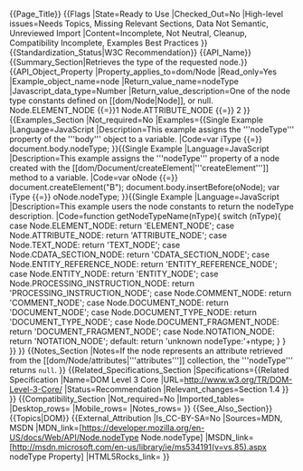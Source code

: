 {{Page_Title}}
{{Flags
|State=Ready to Use
|Checked_Out=No
|High-level issues=Needs Topics, Missing Relevant Sections, Data Not Semantic, Unreviewed Import
|Content=Incomplete, Not Neutral, Cleanup, Compatibility Incomplete, Examples Best Practices
}}
{{Standardization_Status|W3C Recommendation}}
{{API_Name}}
{{Summary_Section|Retrieves the type of the requested node.}}
{{API_Object_Property
|Property_applies_to=dom/Node
|Read_only=Yes
|Example_object_name=node
|Return_value_name=nodeType
|Javascript_data_type=Number
|Return_value_description=One of the node type constants defined on [[dom/Node|Node]], or null.
Node.ELEMENT_NODE {{=}}1
Node.ATTRIBUTE_NODE {{=}} 2
}}
{{Examples_Section
|Not_required=No
|Examples={{Single Example
|Language=JavaScript
|Description=This example assigns the '''nodeType''' property of the '''body''' object to a variable.
|Code=var iType {{=}} document.body.nodeType;
}}{{Single Example
|Language=JavaScript
|Description=This example assigns the '''nodeType''' property of a node created with the [[dom/Document/createElement|'''createElement''']] method to a variable.
|Code=var oNode {{=}} document.createElement("B");
document.body.insertBefore(oNode);
var iType {{=}} oNode.nodeType;
}}{{Single Example
|Language=JavaScript
|Description=This example users the node constants to return the nodeType description.
|Code=function getNodeTypeName(nType){
   switch (nType){
   		case Node.ELEMENT_NODE:
   			return 'ELEMENT_NODE';
   		case Node.ATTRIBUTE_NODE:
   			return 'ATTRIBUTE_NODE';
   		case Node.TEXT_NODE:
   			return 'TEXT_NODE';
   		case Node.CDATA_SECTION_NODE:
   			return 'CDATA_SECTION_NODE';
   		case Node.ENTITY_REFERENCE_NODE:
   			return 'ENTITY_REFERENCE_NODE';
   		case Node.ENTITY_NODE:
   			return 'ENTITY_NODE';
   		case Node.PROCESSING_INSTRUCTION_NODE:
   			return 'PROCESSING_INSTRUCTION_NODE';
   		case Node.COMMENT_NODE:
   			return 'COMMENT_NODE';
   		case Node.DOCUMENT_NODE:
   			return 'DOCUMENT_NODE';
   		case Node.DOCUMENT_TYPE_NODE:
   			return 'DOCUMENT_TYPE_NODE';
   		case Node.DOCUMENT_FRAGMENT_NODE:
   			return 'DOCUMENT_FRAGMENT_NODE';
   		case Node.NOTATION_NODE:
   			return 'NOTATION_NODE';
   		default:
   			return 'unknown nodeType:'+ntype;
      }
   }
}}
}}
{{Notes_Section
|Notes=If the node represents an attribute retrieved from the [[dom/Node/attributes|'''attributes''']] collection, the '''nodeType''' returns <code>null</code>.
}}
{{Related_Specifications_Section
|Specifications={{Related Specification
|Name=DOM Level 3 Core
|URL=http://www.w3.org/TR/DOM-Level-3-Core/
|Status=Recommendation
|Relevant_changes=Section 1.4
}}
}}
{{Compatibility_Section
|Not_required=No
|Imported_tables=
|Desktop_rows=
|Mobile_rows=
|Notes_rows=
}}
{{See_Also_Section}}
{{Topics|DOM}}
{{External_Attribution
|Is_CC-BY-SA=No
|Sources=MDN, MSDN
|MDN_link=[https://developer.mozilla.org/en-US/docs/Web/API/Node.nodeType Node.nodeType]
|MSDN_link=[http://msdn.microsoft.com/en-us/library/ie/ms534191(v=vs.85).aspx nodeType Property]
|HTML5Rocks_link=
}}